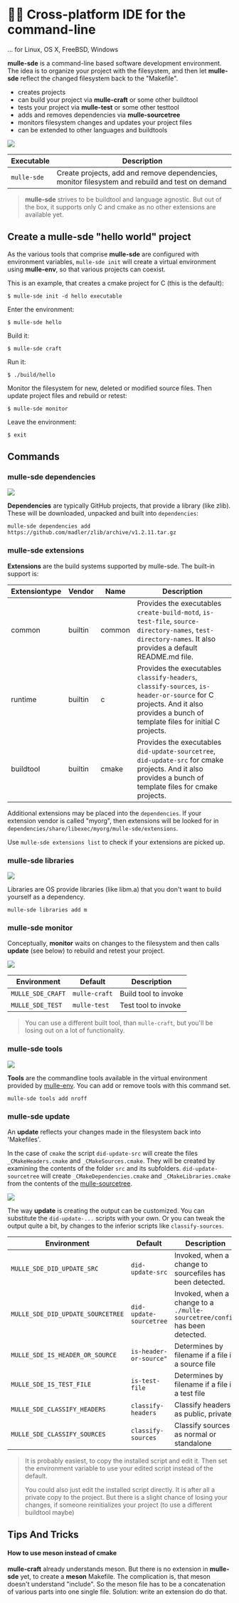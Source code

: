 # 🏋🏼 Cross-platform IDE for the command-line

... for Linux, OS X, FreeBSD, Windows

**mulle-sde** is a command-line based software development environment. The idea is to organize your project with the filesystem, and then let **mulle-sde** reflect the changed filesystem back to the "Makefile".

* creates projects
* can build your project via **mulle-craft** or some other buildtool
* tests your project via **mulle-test** or some other testtool
* adds and removes dependencies via **mulle-sourcetree**
* monitors filesystem changes and updates your project files
* can be extended to other languages and buildtools

![](dox/mulle-sde-overview.png)



Executable      | Description
----------------|--------------------------------
`mulle-sde`     | Create projects, add and remove dependencies, monitor filesystem and rebuild and test on demand


> **mulle-sde** strives to be buildtool and language agnostic. But out of the box, it supports only C
> and cmake as no other extensions are available yet.


## Create a **mulle-sde** "hello world" project

As the various tools that comprise **mulle-sde** are configured with environment variables, `mulle-sde init` will create  a virtual environment using **mulle-env**, so that various projects can coexist.

This is an example, that creates a cmake project for C (this is the default):

```
$ mulle-sde init -d hello executable
```

Enter the environment:

```
$ mulle-sde hello
```

Build it:

```
$ mulle-sde craft
```

Run it:

```
$ ./build/hello
```

Monitor the filesystem for new, deleted or modified source files. Then update project files and rebuild or retest:

```
$ mulle-sde monitor
```

Leave the environment:

```
$ exit
```

## Commands

### mulle-sde dependencies

![](dox/mulle-sde-dependencies.png)

**Dependencies** are typically GitHub projects, that provide a library (like zlib).
These will be downloaded, unpacked and built into `dependencies`:

```
mulle-sde dependencies add https://github.com/madler/zlib/archive/v1.2.11.tar.gz
```


### mulle-sde extensions

**Extensions** are the build systems supported by mulle-sde. The built-in support is:

Extensiontype  | Vendor  | Name   | Description
---------------|---------|--------|--------------------------
common         | builtin | common | Provides the executables `create-build-motd`, `is-test-file`, `source-directory-names`, `test-directory-names`. It also provides a default README.md file.
runtime        | builtin | c      | Provides the executables `classify-headers`, `classify-sources`, `is-header-or-source` for C projects. And it also provides a bunch of template files for initial C projects.
buildtool      | builtin | cmake  | Provides the executables `did-update-sourcetree`, `did-update-src` for cmake projects. And it also provides a bunch of template files for cmake projects.

Additional extensions may be placed into the `dependencies`. If your extension vendor is called "myorg", then extensions will be looked for in `dependencies/share/libexec/myorg/mulle-sde/extensions`.

Use `mulle-sde extensions list` to check if your extensions are picked up.


### mulle-sde libraries

![](dox/mulle-sde-libraries.png)

Libraries are OS provide libraries (like libm.a) that you don't want to build yourself as a dependency.

```
mulle-sde libraries add m
```

### mulle-sde monitor

Conceptually, **monitor** waits on changes to the filesystem and then calls **update** (see below) to rebuild and retest your project.

![](dox/mulle-sde-monitor.png)


Environment       | Default        | Description
------------------|----------------|--------------------
`MULLE_SDE_CRAFT` | `mulle-craft`  | Build tool to invoke
`MULLE_SDE_TEST`  | `mulle-test`   | Test tool to invoke

> You can use a different built tool, than `mulle-craft`, but you'll be losing out on a lot of functionality.

### mulle-sde tools

![](dox/mulle-sde-tools.png)

**Tools** are the commandline tools available in the virtual environment provided by [mulle-env](/mulle-sde/mulle-env).
You can add or remove tools with this command set.

```
mulle-sde tools add nroff
```

### mulle-sde update

An **update** reflects your changes made in the filesystem back into 'Makefiles'.

In the case of `cmake` the script `did-update-src` will create the files `_CMakeHeaders.cmake` and `_CMakeSources.cmake`. They will be created by examining the contents of the folder `src` and its subfolders. `did-update-sourcetree` will create `_CMakeDependencies.cmake` and `_CMakeLibraries.cmake` from the contents of the [mulle-sourcetree](/mulle-sde/mulle-sourcetree).

![](dox/mulle-sde-update.png)

The way **update** is creating the output can be customized. You can substitute the `did-update-...` scripts with your own. Or you can tweak the output quite a bit, by changes to the inferior scripts like `classify-sources`.

Environment                        | Default                  | Description
-----------------------------------|--------------------------|--------------------
`MULLE_SDE_DID_UPDATE_SRC`         | `did-update-src`         | Invoked, when a change to sourcefiles has been detected.
`MULLE_SDE_DID_UPDATE_SOURCETREE`  | `did-update-sourcetree`  | Invoked, when a change to a `./mulle-sourcetree/config` has been detected.
`MULLE_SDE_IS_HEADER_OR_SOURCE`    | `is-header-or-source"`   | Determines by filename if a file is a source file
`MULLE_SDE_IS_TEST_FILE`           | `is-test-file`           | Determines by filename if a file is a test file
`MULLE_SDE_CLASSIFY_HEADERS`       | `classify-headers`       | Classify headers as public, private
`MULLE_SDE_CLASSIFY_SOURCES`       | `classify-sources`       | Classify sources as normal or standalone

>
> It is probably easiest, to copy the installed script and edit it. Then set the environment variable to use
> your edited script instead of the default.
>
> You could also just edit the installed script directly. It is after all a private copy to the project.
> But there is a slight chance of losing your changes, if someone reinitializes your project
> (to use a different buildtool maybe)
>

## Tips And Tricks

#### How to use meson instead of cmake

**mulle-craft** already understands meson. But there is no extension in **mulle-sde** yet, to create a **meson** Makefile. The complication is, that meson doesn't understand "include". So the meson file has to be a concatenation of various parts into one single file. Solution: write an extension do do that.


